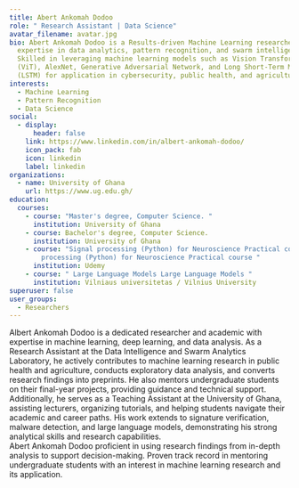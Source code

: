 ```yaml
---
title: Abert Ankomah Dodoo
role: " Research Assistant | Data Science"
avatar_filename: avatar.jpg
bio: Abert Ankomah Dodoo is a Results-driven Machine Learning researcher with
  expertise in data analytics, pattern recognition, and swarm intelligence.
  Skilled in leveraging machine learning models such as Vision Transformers
  (ViT), AlexNet, Generative Adversarial Network, and Long Short-Term Memory
  (LSTM) for application in cybersecurity, public health, and agriculture.
interests:
  - Machine Learning
  - Pattern Recognition
  - Data Science
social:
  - display:
      header: false
    link: https://www.linkedin.com/in/albert-ankomah-dodoo/
    icon_pack: fab
    icon: linkedin
    label: linkedin
organizations:
  - name: University of Ghana
    url: https://www.ug.edu.gh/
education:
  courses:
    - course: "Master's degree, Computer Science. "
      institution: University of Ghana
    - course: Bachelor's degree, Computer Science.
      institution: University of Ghana
    - course: "Signal processing (Python) for Neuroscience Practical course Signal
        processing (Python) for Neuroscience Practical course "
      institution: Udemy
    - course: " Large Language Models Large Language Models "
      institution: Vilniaus universitetas / Vilnius University
superuser: false
user_groups:
  - Researchers
---
```


Albert Ankomah Dodoo is a dedicated researcher and academic with expertise in machine learning, deep learning, and data analysis. As a Research Assistant at the Data Intelligence and Swarm Analytics Laboratory, he actively contributes to machine learning research in public health and agriculture, conducts exploratory data analysis, and converts research findings into preprints. He also mentors undergraduate students on their final-year projects, providing guidance and technical support. Additionally, he serves as a Teaching Assistant at the University of Ghana, assisting lecturers, organizing tutorials, and helping students navigate their academic and career paths. His work extends to signature verification, malware detection, and large language models, demonstrating his strong analytical skills and research capabilities.\
Abert Ankomah Dodoo proficient in using research findings from in-depth analysis to support decision-making. Proven track record in mentoring undergraduate students with an interest in machine learning research and its application.
